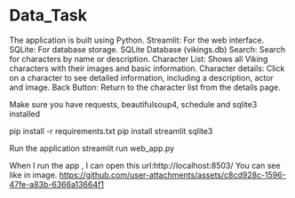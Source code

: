 # Data_Task

The application is built using Python.
Streamlit: For the web interface.
SQLite: For database storage.
SQLite Database (vikings.db)
Search: Search for characters by name or description.
Character List: Shows all Viking characters with their images and basic information.
Character details: Click on a character to see detailed information, including a description, actor and image.
Back Button: Return to the character list from the details page.



Make sure you have requests, beautifulsoup4, schedule and sqlite3 installed

pip install -r requirements.txt
pip install streamlit sqlite3

Run the application
streamlit run web_app.py

When I run the app , I can open this url:http://localhost:8503/
You can see like in image.
https://github.com/user-attachments/assets/c8cd928c-1596-47fe-a83b-6366a13664f1
